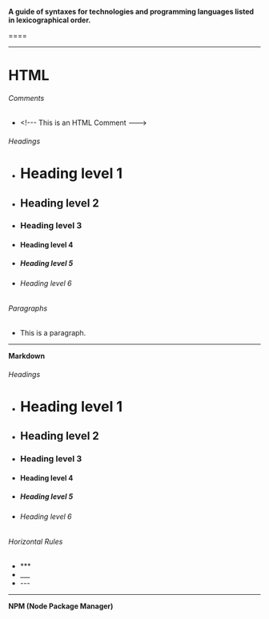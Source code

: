  **A guide of syntaxes for technologies and programming languages listed in lexicographical order.**

====


***

**HTML**
====

###### Comments
- \<!--- This is an HTML Comment --->

###### Headings

- <h1>Heading level 1</h1>
- <h2>Heading level 2</h2>
- <h3>Heading level 3</h3>
- <h4>Heading level 4</h4>
- <h5>Heading level 5</h5>
- <h6>Heading level 6</h6>

###### Paragraphs

- <p>This is a paragraph.</p>



***

**Markdown**

###### Headings

- # Heading level 1
- ## Heading level 2
- ### Heading level 3
- #### Heading level 4
- ##### Heading level 5
- ###### Heading level 6

###### Horizontal Rules

- \***
- \___
- \---

***

**NPM (Node Package Manager)**

